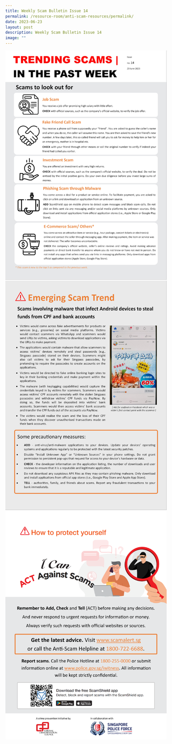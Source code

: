 ```yaml
---
title: Weekly Scam Bulletin Issue 14
permalink: /resource-room/anti-scam-resources/permalink/
date: 2023-06-23
layout: post
description: Weekly Scam Bulletin Issue 14
image: ""
---
```

![Weekly Bulletin Issue 14 - Scams to look out for](/images/SPEO%20Weekly%20Bulletin/wsb-14-01.jpg)
![Weekly Bulletin Issue 14 - Scam Tactics](/images/SPEO%20Weekly%20Bulletin/wsb-14-02.jpg)
![Weekly Bulletin Issue 14 - How to protect yourself](/images/SPEO%20Weekly%20Bulletin/weekly%20scams%20bulletin%20issue%2011%20(finalised%20copy)_003.png)